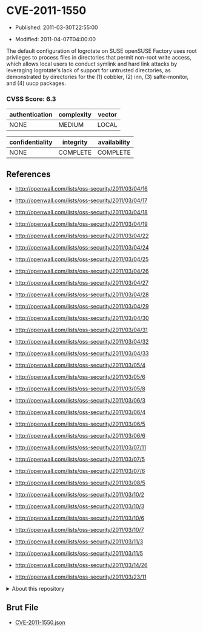 # CVE-2011-1550

- Published: 2011-03-30T22:55:00

- Modified: 2011-04-07T04:00:00

The default configuration of logrotate on SUSE openSUSE Factory uses root privileges to process files in directories that permit non-root write access, which allows local users to conduct symlink and hard link attacks by leveraging logrotate's lack of support for untrusted directories, as demonstrated by directories for the (1) cobbler, (2) inn, (3) safte-monitor, and (4) uucp packages.

### CVSS Score: **6.3**

| authentication | complexity | vector |
| --- | --- | --- |
| NONE | MEDIUM | LOCAL |

| confidentiality | integrity | availability |
| --- | --- | --- |
| NONE | COMPLETE | COMPLETE |

## References

* http://openwall.com/lists/oss-security/2011/03/04/16

* http://openwall.com/lists/oss-security/2011/03/04/17

* http://openwall.com/lists/oss-security/2011/03/04/18

* http://openwall.com/lists/oss-security/2011/03/04/19

* http://openwall.com/lists/oss-security/2011/03/04/22

* http://openwall.com/lists/oss-security/2011/03/04/24

* http://openwall.com/lists/oss-security/2011/03/04/25

* http://openwall.com/lists/oss-security/2011/03/04/26

* http://openwall.com/lists/oss-security/2011/03/04/27

* http://openwall.com/lists/oss-security/2011/03/04/28

* http://openwall.com/lists/oss-security/2011/03/04/29

* http://openwall.com/lists/oss-security/2011/03/04/30

* http://openwall.com/lists/oss-security/2011/03/04/31

* http://openwall.com/lists/oss-security/2011/03/04/32

* http://openwall.com/lists/oss-security/2011/03/04/33

* http://openwall.com/lists/oss-security/2011/03/05/4

* http://openwall.com/lists/oss-security/2011/03/05/6

* http://openwall.com/lists/oss-security/2011/03/05/8

* http://openwall.com/lists/oss-security/2011/03/06/3

* http://openwall.com/lists/oss-security/2011/03/06/4

* http://openwall.com/lists/oss-security/2011/03/06/5

* http://openwall.com/lists/oss-security/2011/03/06/6

* http://openwall.com/lists/oss-security/2011/03/07/11

* http://openwall.com/lists/oss-security/2011/03/07/5

* http://openwall.com/lists/oss-security/2011/03/07/6

* http://openwall.com/lists/oss-security/2011/03/08/5

* http://openwall.com/lists/oss-security/2011/03/10/2

* http://openwall.com/lists/oss-security/2011/03/10/3

* http://openwall.com/lists/oss-security/2011/03/10/6

* http://openwall.com/lists/oss-security/2011/03/10/7

* http://openwall.com/lists/oss-security/2011/03/11/3

* http://openwall.com/lists/oss-security/2011/03/11/5

* http://openwall.com/lists/oss-security/2011/03/14/26

* http://openwall.com/lists/oss-security/2011/03/23/11

<details>
<summary>About this repository</summary> 

  This repository is part of the project [Live Hack CVE](https://github.com/Live-Hack-CVE). Main website can be found [www.live-hack.org](https://www.live-hack.org) 
  
  Made by [Sn0wAlice](https://github.com/Sn0wAlice) for the people that care about security and need to have a feed of the latest CVEs. Hope you enjoy it, don't forget to star the repo and follow me on [Twitter](https://twitter.com/Sn0wAlice) and [Github](https://github.com/Sn0wAlice). And that is my [personnal website](https://www.alice-snow.me/)

  - [Home Page](https://github.com/Live-Hack-CVE)
  - [Framework](https://github.com/Live-Hack-CVE/cve-framework)
  - [CVE database](https://github.com/Live-Hack-CVE/full_database)
  - [Changelog](https://github.com/Live-Hack-CVE/Changelog)
</details>

## Brut File

* [CVE-2011-1550.json](https://raw.githubusercontent.com/Live-Hack-CVE/full_database/main/cves/2011/CVE-2011-1550.json)

